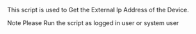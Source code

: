 This script is used to Get the External Ip Address of the Device.


Note
Please Run the script as logged in user or system user